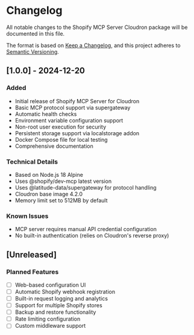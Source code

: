 # Changelog

All notable changes to the Shopify MCP Server Cloudron package will be documented in this file.

The format is based on [Keep a Changelog](https://keepachangelog.com/en/1.0.0/),
and this project adheres to [Semantic Versioning](https://semver.org/spec/v2.0.0.html).

## [1.0.0] - 2024-12-20

### Added
- Initial release of Shopify MCP Server for Cloudron
- Basic MCP protocol support via supergateway
- Automatic health checks
- Environment variable configuration support
- Non-root user execution for security
- Persistent storage support via localstorage addon
- Docker Compose file for local testing
- Comprehensive documentation

### Technical Details
- Based on Node.js 18 Alpine
- Uses @shopify/dev-mcp latest version
- Uses @latitude-data/supergateway for protocol handling
- Cloudron base image 4.2.0
- Memory limit set to 512MB by default

### Known Issues
- MCP server requires manual API credential configuration
- No built-in authentication (relies on Cloudron's reverse proxy)

## [Unreleased]

### Planned Features
- [ ] Web-based configuration UI
- [ ] Automatic Shopify webhook registration
- [ ] Built-in request logging and analytics
- [ ] Support for multiple Shopify stores
- [ ] Backup and restore functionality
- [ ] Rate limiting configuration
- [ ] Custom middleware support